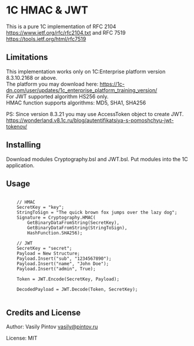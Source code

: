 1C HMAC & JWT
=====

This is a pure 1C implementation of RFC 2104 <https://www.ietf.org/rfc/rfc2104.txt> and RFC 7519 <https://tools.ietf.org/html/rfc7519>

Limitations
-----------

This implementation works only on 1C:Enterprise platform version 8.3.10.2168 or above.\
The platform you may download here: <https://1c-dn.com/user/updates/1c_enterprise_platform_training_version/>\
For JWT supported algorithm HS256 only.\
HMAC function supports algorithms: MD5, SHA1, SHA256

PS: Since version 8.3.21 you may use AccessToken object to create JWT.\
https://wonderland.v8.1c.ru/blog/autentifikatsiya-s-pomoshchyu-jwt-tokenov/

Installing
----------

Download modules Cryptography.bsl and JWT.bsl.
Put modules into the 1C application.


Usage
-----

```bsl
	
	// HMAC
	SecretKey = "key";
	StringToSign = "The quick brown fox jumps over the lazy dog";
	Signature = Cryptography.HMAC(
		GetBinaryDataFromString(SecretKey),
		GetBinaryDataFromString(StringToSign),
		HashFunction.SHA256);

	// JWT
	SecretKey = "secret";
	Payload = New Structure;
	Payload.Insert("sub", "1234567890");
	Payload.Insert("name", "John Doe");
	Payload.Insert("admin", True);
	
	Token = JWT.Encode(SecretKey, Payload);
	
	DecodedPayload = JWT.Decode(Token, SecretKey);
	
```

Credits and License
-------------------

Author: Vasily Pintov <vasily@pintov.ru>

License: MIT
